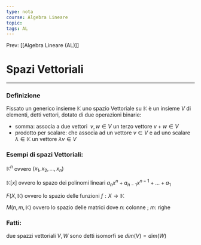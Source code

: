 ```yaml
---
type: nota
course: Algebra Lineare
topic: 
tags: AL
---
```


Prev: [[Algebra Lineare (AL)]]

# Spazi Vettoriali
---


### Definizione

 Fissato un generico insieme $\mathbb{K}$ uno spazio Vettoriale su $\mathbb{K}$ è un insieme $V$ di elementi, detti vettori, dotato di due operazioni binarie:

- somma:  associa a due vettori  $v, w ∈ V$ un terzo vettore $v + w ∈ V$
- prodotto per scalare: che associa ad un vettore $v ∈ V$ e ad uno scalare  $λ ∈ \mathbb{K}$ un vettore $\lambda v \in V$

### Esempi di spazi Vettoriali:

$\mathbb{K}^n$
  ovvero $(x_1,x_2,...,x_n)$

$\mathbb{K}[x]$ ovvero lo spazo dei polinomi lineari $a_nx^n + a_{n-1}x^{n-1}+...+a_1$

$F (X, \mathbb{K})$ ovvero lo spazio delle funzioni $f:X\rightarrow \mathbb{K}$

 $M(n,m,\mathbb{K})$ ovvero lo spazio delle matrici dove $n$: colonne ; $m$: righe

### Fatti:

due spazzi vettoriali $V,W$  sono detti isomorfi se $dim(V) =dim(W)$
